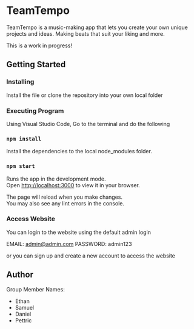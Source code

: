 # TeamTempo

TeamTempo is a music-making app that lets you create your own unique projects and ideas. Making beats that suit your liking and more.

This is a work in progress!

## Getting Started

### Installing

Install the file or clone the repository into your own local folder

### Executing Program

Using Visual Studio Code, Go to the terminal and do the following

### `npm install`

Install the dependencies to the local node_modules folder.

### `npm start`

Runs the app in the development mode.\
Open [http://localhost:3000](http://localhost:3000) to view it in your browser.

The page will reload when you make changes.\
You may also see any lint errors in the console.

### Access Website

You can login to the website using the default admin login

EMAIL: admin@admin.com
PASSWORD: admin123

or you can sign up and create a new account to access the website

## Author

Group Member Names:

- Ethan
- Samuel
- Daniel
- Pettric
